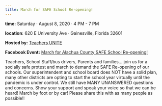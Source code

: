 ```yaml
---
title: March for SAFE School Re-opening!
---
```


**time:** Saturday &#183; August 8, 2020 &#183; 4 PM - 7 PM

**location:** 620 E University Ave &#183; Gainesville, Florida 32601

**Hosted by:** [Teachers UNITE](https://m.facebook.com/Teachers-UNITE-123057189501487/)

**Facebook Event:** [March for Alachua County SAFE School Re-opening!](https://m.facebook.com/events/348512632808256)

Teachers, School Staff/bus drivers, Parents and families....join us for a socially safe protest and march to demand the SAFE Re-opening of our schools. Our superintendent and school board does NOT have a solid plan, many other districts are opting to start the school year virtually until the pandemic is under control. We still have MANY UNANSWERED questions and concerns. Show your support and speak your voice so that we can be heard! March by foot or by car! Please share this with as many people as possible!!
